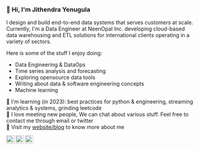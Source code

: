 ### 👋 Hi, I'm Jithendra Yenugula

I design and build end-to-end data systems that serves customers at scale. Currently, I'm a Data Engineer at NeenOpal Inc. developing cloud-based data warehousing and ETL solutions for international clients operating in a variety of sectors.

Here is some of the stuff I enjoy doing:
- Data Engineering & DataOps
- Time series analysis and forecasting
- Exploring opensource data tools
- Writing about data & software engineering concepts
- Machine learning

🌱 I'm learning (in 2023): best practices for python & engineering, streaming analytics & systems, grinding leetcode<br/>
💬 I love meeting new people, We can chat about various stuff. Feel free to contact me through email or twitter<br/>
📎 Visit my [website/blog](https://jithendray.github.io/) to know more about me<br />

<a href="mailto:jithendra.yenugula@gmail.com">
  <img align="left" alt="LinkdeIn" width="22px" src="https://cdn.jsdelivr.net/npm/simple-icons@v3/icons/gmail.svg" />
</a>
<a href="https://www.linkedin.com/in/jithendray/">
  <img align="left" alt="LinkdeIn" width="22px" src="https://cdn.jsdelivr.net/npm/simple-icons@v3/icons/linkedin.svg" />
</a>
<a href="https://twitter.com/doomedripper">
  <img align="left" alt="Twitter" width="22px" src="https://cdn.jsdelivr.net/npm/simple-icons@v3/icons/twitter.svg" />
</a>